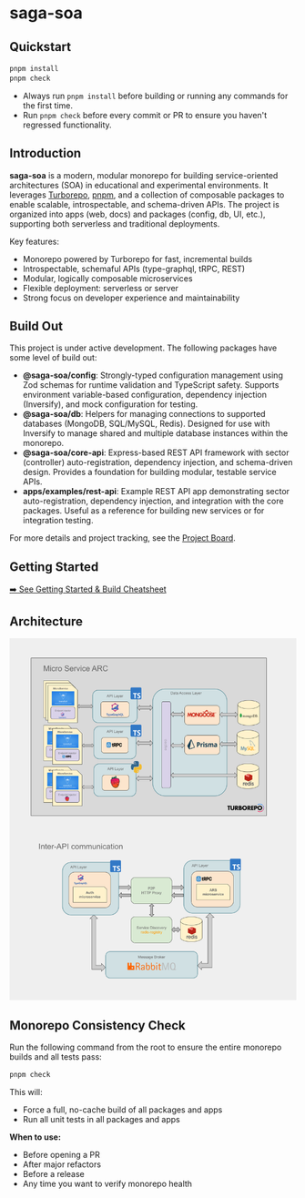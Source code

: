 # saga-soa

## Quickstart

```sh
pnpm install
pnpm check
```

- Always run `pnpm install` before building or running any commands for the first time.
- Run `pnpm check` before every commit or PR to ensure you haven't regressed functionality.

## Introduction

**saga-soa** is a modern, modular monorepo for building service-oriented architectures (SOA) in educational and experimental environments. It leverages [Turborepo](https://turbo.build/), [pnpm](https://pnpm.io/), and a collection of composable packages to enable scalable, introspectable, and schema-driven APIs. The project is organized into apps (web, docs) and packages (config, db, UI, etc.), supporting both serverless and traditional deployments.

Key features:

- Monorepo powered by Turborepo for fast, incremental builds
- Introspectable, schemaful APIs (type-graphql, tRPC, REST)
- Modular, logically composable microservices
- Flexible deployment: serverless or server
- Strong focus on developer experience and maintainability

## Build Out

This project is under active development. The following packages have some level of build out:

- **@saga-soa/config**: Strongly-typed configuration management using Zod schemas for runtime validation and TypeScript safety. Supports environment variable-based configuration, dependency injection (Inversify), and mock configuration for testing.
- **@saga-soa/db**: Helpers for managing connections to supported databases (MongoDB, SQL/MySQL, Redis). Designed for use with Inversify to manage shared and multiple database instances within the monorepo.
- **@saga-soa/core-api**: Express-based REST API framework with sector (controller) auto-registration, dependency injection, and schema-driven design. Provides a foundation for building modular, testable service APIs.
- **apps/examples/rest-api**: Example REST API app demonstrating sector auto-registration, dependency injection, and integration with the core packages. Useful as a reference for building new services or for integration testing.

For more details and project tracking, see the [Project Board](https://github.com/orgs/hipponot/projects/22).

## Getting Started

[➡️ See Getting Started & Build Cheatsheet](docs/GETTING-STARTED.md)

## Architecture

![alt text](arc.png)

## Monorepo Consistency Check

Run the following command from the root to ensure the entire monorepo builds and all tests pass:

```sh
pnpm check
```

This will:

- Force a full, no-cache build of all packages and apps
- Run all unit tests in all packages and apps

**When to use:**

- Before opening a PR
- After major refactors
- Before a release
- Any time you want to verify monorepo health
